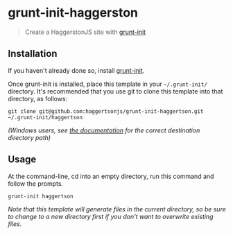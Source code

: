 # grunt-init-haggerston

> Create a HaggerstonJS site with [grunt-init][]

[grunt-init]: http://gruntjs.com/project-scaffolding

## Installation
If you haven't already done so, install [grunt-init][].

Once grunt-init is installed, place this template in your `~/.grunt-init/` directory. It's recommended that you use git to clone this template into that directory, as follows:

```
git clone git@github.com:haggertsonjs/grunt-init-haggertson.git ~/.grunt-init/haggertson
```

_(Windows users, see [the documentation][grunt-init] for the correct destination directory path)_

## Usage

At the command-line, cd into an empty directory, run this command and follow the prompts.

```
grunt-init haggertson
```

_Note that this template will generate files in the current directory, so be sure to change to a new directory first if you don't want to overwrite existing files._

